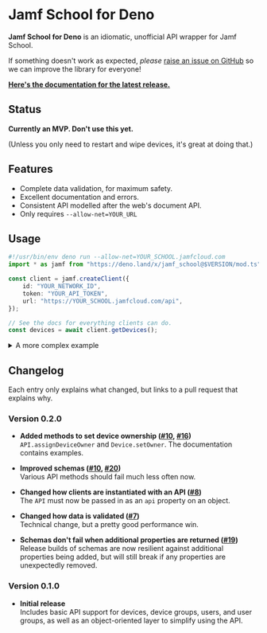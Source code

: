 # Jamf School for Deno

<!-- I made a cool banner but can't use it due to potential trademark issues. RIP -->

**Jamf School for Deno** is an idiomatic, unofficial API wrapper for Jamf School.

If something doesn't work as expected, _please_ [raise an issue on GitHub][issues] so we
can improve the library for everyone!

**[Here's the documentation for the latest release.][docs]**

[issues]: $REPO/issues
[docs]: $DOCS/mod.ts

## Status

**Currently an MVP. Don't use this yet.**

(Unless you only need to restart and wipe devices, it's great at doing that.)

## Features

- Complete data validation, for maximum safety.
- Excellent documentation and errors.
- Consistent API modelled after the web's document API.
- Only requires `--allow-net=YOUR_URL`

## Usage

```typescript
#!/usr/bin/env deno run --allow-net=YOUR_SCHOOL.jamfcloud.com
import * as jamf from "https://deno.land/x/jamf_school@$VERSION/mod.ts";

const client = jamf.createClient({
	id: "YOUR_NETWORK_ID",
	token: "YOUR_API_TOKEN",
	url: "https://YOUR_SCHOOL.jamfcloud.com/api",
});

// See the docs for everything clients can do.
const devices = await client.getDevices();
```

<details>
<summary>A more complex example</summary>

```typescript
#!/usr/bin/env deno run --allow-net=YOUR_SCHOOL.jamfcloud.com
import * as jamf from "https://deno.land/x/jamf_school@$VERSION/mod.ts";

// The client can be instantiated with an API instead of credentials.
const api = jamf.createAPI({
	id: "YOUR_NETWORK_ID",
	token: "YOUR_API_TOKEN",
	url: "https://YOUR_SCHOOL.jamfcloud.com/api",
});

const client = jamf.createClient({ api });

// Using the API directly gives you control over exactly what requests
// are made. All the data returned is validated, of course.
const deviceData = await api.getDevices({ ownerName: "Robert" });

// If you have a client, objects can be created from API data directly.
const devices = deviceData.map((data) => client.createDevice(data));

// Everything is promise-based, so you can do things concurrently.
await Promise.allSettled((devices) => device.restart());
```

</details>

## Changelog

Each entry only explains what changed, but links to a pull request that explains why.

### Version 0.2.0

- **Added methods to set device ownership ([#10], [#16])**\
  `API.assignDeviceOwner` and `Device.setOwner`. The documentation contains examples.

- **Improved schemas ([#10], [#20])**\
  Various API methods should fail much less often now.

- **Changed how clients are instantiated with an API ([#8])**\
  The `API` must now be passed in as an `api` property on an object.

- **Changed how data is validated ([#7])**\
  Technical change, but a pretty good performance win.

- **Schemas don't fail when additional properties are returned ([#19])**\
  Release builds of schemas are now resilient against additional properties being added,
  but will still break if any properties are unexpectedly removed.

[#20]: $REPO/pull/20
[#19]: $REPO/pull/19
[#16]: $REPO/pull/16
[#10]: $REPO/pull/10
[#8]: $REPO/pull/8
[#7]: $REPO/pull/7

### Version 0.1.0

- **Initial release**\
  Includes basic API support for devices, device groups, users, and user groups, as well
  as an object-oriented layer to simplify using the API.

